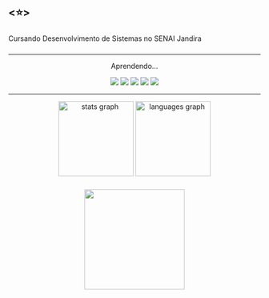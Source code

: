 <h2 align="left"><⭐></h2>

###

<p align="left">Cursando Desenvolvimento de Sistemas no SENAI Jandira</p>

###

  <hr>
<p align="center">Aprendendo...</p>
  
  <div align="center" >
<img src="https://img.shields.io/badge/java-%23ED8B00.svg?style=for-the-badge&logo=openjdk&logoColor=white">
<img src="https://img.shields.io/badge/css3-%231572B6.svg?style=for-the-badge&logo=css3&logoColor=white">
<img src="https://img.shields.io/badge/html5-%23E34F26.svg?style=for-the-badge&logo=html5&logoColor=white">

<img src="https://img.shields.io/badge/Eclipse-FE7A16.svg?style=for-the-badge&logo=Eclipse&logoColor=white">
<img src="https://img.shields.io/badge/Visual%20Studio%20Code-0078d7.svg?style=for-the-badge&logo=visual-studio-code&logoColor=white">
  </div>

  <hr>
  
<p align="center"></p>
<div align="center">
  <img src="https://github-readme-stats.vercel.app/api?username=estelalm&hide_title=false&hide_rank=false&show_icons=true&include_all_commits=true&count_private=true&disable_animations=false&theme=gotham&locale=en&hide_border=true" height="150" alt="stats graph"  />
  <img src="https://github-readme-stats.vercel.app/api/top-langs?username=estelalm&locale=en&hide_title=false&layout=compact&card_width=320&langs_count=5&theme=gotham&hide_border=false" height="150" alt="languages graph"  />
</div>

###

<div align="center">
  <img height="200" src="https://i.pinimg.com/originals/6a/8e/4d/6a8e4d2b450f10d3733422efc4e95526.gif"  />
</div>

###

<div align="center">
</div>

###
  
  <h2 align="left"></⭐></h2>

<div align="left">
</div>

###
